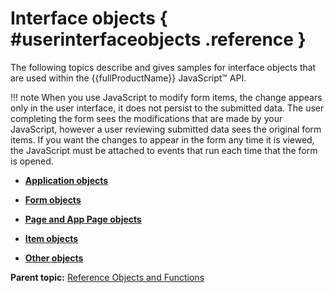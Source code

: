 # Interface objects { #userinterfaceobjects .reference }

The following topics describe and gives samples for interface objects that are used within the {{fullProductName}} JavaScript™ API.

!!! note
    When you use JavaScript to modify form items, the change appears only in the user interface, it does not persist to the submitted data. The user completing the form sees the modifications that are made by your JavaScript, however a user reviewing submitted data sees the original form items. If you want the changes to appear in the form any time it is viewed, the JavaScript must be attached to events that run each time that the form is opened.

-   **[Application objects](ref_application_object.md)**  

-   **[Form objects](ref_form_objects.md)**  

-   **[Page and App Page objects](ref_page_app_page_objects.md)**  

-   **[Item objects](ref_item_objects.md)**  

-   **[Other objects](ref_other_objects.md)**  


**Parent topic:** [Reference Objects and Functions](ref_jsapi_objects_and_functions.md)

